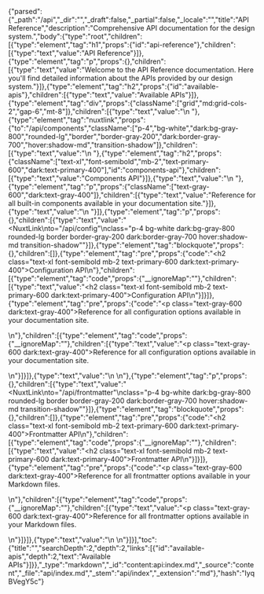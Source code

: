{"parsed":{"_path":"/api","_dir":"","_draft":false,"_partial":false,"_locale":"","title":"API Reference","description":"Comprehensive API documentation for the design system.","body":{"type":"root","children":[{"type":"element","tag":"h1","props":{"id":"api-reference"},"children":[{"type":"text","value":"API Reference"}]},{"type":"element","tag":"p","props":{},"children":[{"type":"text","value":"Welcome to the API Reference documentation. Here you'll find detailed information about the APIs provided by our design system."}]},{"type":"element","tag":"h2","props":{"id":"available-apis"},"children":[{"type":"text","value":"Available APIs"}]},{"type":"element","tag":"div","props":{"className":["grid","md:grid-cols-2","gap-6","mt-8"]},"children":[{"type":"text","value":"\n  "},{"type":"element","tag":"nuxtlink","props":{"to":"/api/components","className":["p-4","bg-white","dark:bg-gray-800","rounded-lg","border","border-gray-200","dark:border-gray-700","hover:shadow-md","transition-shadow"]},"children":[{"type":"text","value":"\n    "},{"type":"element","tag":"h2","props":{"className":["text-xl","font-semibold","mb-2","text-primary-600","dark:text-primary-400"],"id":"components-api"},"children":[{"type":"text","value":"Components API"}]},{"type":"text","value":"\n    "},{"type":"element","tag":"p","props":{"className":["text-gray-600","dark:text-gray-400"]},"children":[{"type":"text","value":"Reference for all built-in components available in your documentation site."}]},{"type":"text","value":"\n  "}]},{"type":"element","tag":"p","props":{},"children":[{"type":"text","value":"<NuxtLink\nto=\"/api/config\"\nclass=\"p-4 bg-white dark:bg-gray-800 rounded-lg border border-gray-200 dark:border-gray-700 hover:shadow-md transition-shadow\""}]},{"type":"element","tag":"blockquote","props":{},"children":[]},{"type":"element","tag":"pre","props":{"code":"<h2 class=\"text-xl font-semibold mb-2 text-primary-600 dark:text-primary-400\">Configuration API</h2>\n"},"children":[{"type":"element","tag":"code","props":{"__ignoreMap":""},"children":[{"type":"text","value":"<h2 class=\"text-xl font-semibold mb-2 text-primary-600 dark:text-primary-400\">Configuration API</h2>\n"}]}]},{"type":"element","tag":"pre","props":{"code":"<p class=\"text-gray-600 dark:text-gray-400\">Reference for all configuration options available in your documentation site.</p>\n"},"children":[{"type":"element","tag":"code","props":{"__ignoreMap":""},"children":[{"type":"text","value":"<p class=\"text-gray-600 dark:text-gray-400\">Reference for all configuration options available in your documentation site.</p>\n"}]}]},{"type":"text","value":"\n  \n"},{"type":"element","tag":"p","props":{},"children":[{"type":"text","value":"<NuxtLink\nto=\"/api/frontmatter\"\nclass=\"p-4 bg-white dark:bg-gray-800 rounded-lg border border-gray-200 dark:border-gray-700 hover:shadow-md transition-shadow\""}]},{"type":"element","tag":"blockquote","props":{},"children":[]},{"type":"element","tag":"pre","props":{"code":"<h2 class=\"text-xl font-semibold mb-2 text-primary-600 dark:text-primary-400\">Frontmatter API</h2>\n"},"children":[{"type":"element","tag":"code","props":{"__ignoreMap":""},"children":[{"type":"text","value":"<h2 class=\"text-xl font-semibold mb-2 text-primary-600 dark:text-primary-400\">Frontmatter API</h2>\n"}]}]},{"type":"element","tag":"pre","props":{"code":"<p class=\"text-gray-600 dark:text-gray-400\">Reference for all frontmatter options available in your Markdown files.</p>\n"},"children":[{"type":"element","tag":"code","props":{"__ignoreMap":""},"children":[{"type":"text","value":"<p class=\"text-gray-600 dark:text-gray-400\">Reference for all frontmatter options available in your Markdown files.</p>\n"}]}]},{"type":"text","value":"\n  \n"}]}],"toc":{"title":"","searchDepth":2,"depth":2,"links":[{"id":"available-apis","depth":2,"text":"Available APIs"}]}},"_type":"markdown","_id":"content:api:index.md","_source":"content","_file":"api/index.md","_stem":"api/index","_extension":"md"},"hash":"IyqBVegY5c"}